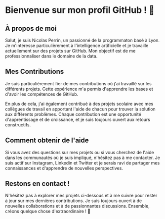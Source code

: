 # Bienvenue sur mon profil GitHub ! 👋

## À propos de moi

Salut, je suis Nicolas Perrin, un passionné de la programmaton basé à Lyon. Je m'intéresse particulièrement à l'intelligence artificielle et je travaille actuellement sur des projets sur GitHub. Mon objectif est de me professionnaliser dans le domaine de la data.

## Mes Contributions

Je suis particulièrement fier de mes contributions où j'ai travaillé sur les différents projets. Cette expérience m'a permis d'apprendre les bases et d'avoir les compétences de GitHub.

En plus de cela, j'ai également contribué à des projets scolaire avec mes collègues de travail en apportant l'aide de chacun pour trouver la solution aux différents problèmes. Chaque contribution est une opportunité d'apprentissage et de croissance, et je suis toujours ouvert aux retours constructifs.

## Comment obtenir de l'aide

Si vous avez des questions sur mes projets ou si vous cherchez de l'aide dans les communautés où je suis impliqué, n'hésitez pas à me contacter. Je suis actif sur Instagram, Linkedin et Twitter et je serais ravi de partager mes connaissances et d'apprendre de nouvelles perspectives.

## Restons en contact !

N'hésitez pas à explorer mes projets ci-dessous et à me suivre pour rester à jour sur mes dernières contributions. Je suis toujours ouvert à de nouvelles collaborations et à de passionnantes discussions. Ensemble, créons quelque chose d'extraordinaire ! 🚀
